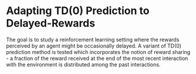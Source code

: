 # Adapting TD(0) Prediction to Delayed-Rewards
The goal is to study a reinforcement learning setting where the rewards perceived by an agent might be occasionally delayed. A variant of TD(0) prediction method is tested which incorporates the notion of reward sharing - a fraction of the reward received at the end of the most recent interaction with the environment is distributed among the past interactions.
